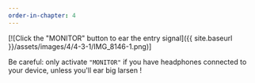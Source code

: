 ```yaml
---
order-in-chapter: 4
---
```


[![Click the "MONITOR" button to ear the entry signal]({{ site.baseurl }}/assets/images/4/4-3-1/IMG_8146-1.png)]

Be careful: only activate `"MONITOR"` if you have headphones connected to your device, unless you'll ear big larsen !
